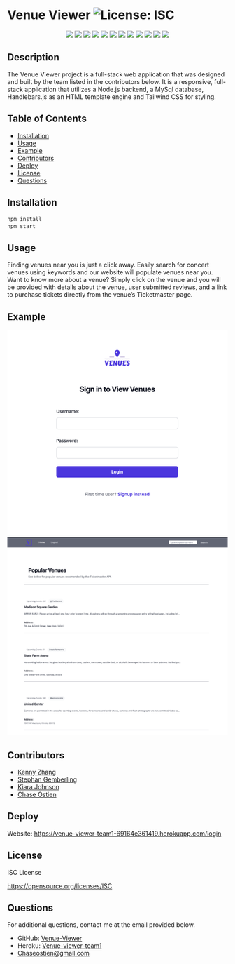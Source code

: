 # Venue Viewer ![License: ISC](https://img.shields.io/badge/License-ISC-blue.svg)

<p align="center">
    <img src="https://img.shields.io/badge/Javascript-yellow" />
    <img src="https://img.shields.io/badge/HTML-blue" />
    <img src="https://img.shields.io/badge/CSS-orange" />
    <img src="https://img.shields.io/badge/node.js-green" />
    <img src="https://img.shields.io/badge/dotenv-red" />
    <img src="https://img.shields.io/badge/session-orange" />
    <img src="https://img.shields.io/badge/mySQL-blue"  />
    <img src="https://img.shields.io/badge/express-orange" />
    <img src="https://img.shields.io/badge/Sequelize-blue"  />
    <img src="https://img.shields.io/badge/MVC-yellow" />
    <img src="https://img.shields.io/badge/handlebars-red" />
    <img src="https://img.shields.io/badge/tailwindcss-green" />
</p>

## Description
The Venue Viewer project is a full-stack web application that was designed and built by the team listed in the contributors below. It is a responsive, full-stack application that utilizes a Node.js backend, a MySql database, Handlebars.js as an HTML template engine and Tailwind CSS for styling. 


## Table of Contents

- [Installation](#installation)
- [Usage](#usage)
- [Example](#example)
- [Contributors](#contributors)
- [Deploy](#deploy)
- [License](#license)
- [Questions](#questions)

## Installation

```
npm install
npm start
```

## Usage
Finding venues near you is just a click away. Easily search for concert venues using keywords and our website will populate venues near you. Want to know more about a venue? Simply click on the venue and you will be provided with details about the venue, user submitted reviews, and a link to purchase tickets directly from the venue’s Ticketmaster page.

## Example

![Screenshot of login screen.](./assets/img/Login.png)
![Screenshot of homepage.](./assets/img/Homepage.png)

## Contributors

* [Kenny Zhang](https://github.com/KennyZhang12138)
* [Stephan Gemberling](https://github.com/Villzies)
* [Kiara Johnson](https://github.com/Kiararj)
* [Chase Ostien](https://github.com/ChaseOstien)

## Deploy

Website: https://venue-viewer-team1-69164e361419.herokuapp.com/login

## License

ISC License

https://opensource.org/licenses/ISC

## Questions

For additional questions, contact me at the email provided below.

- GitHub: [Venue-Viewer](https://github.com/ChaseOstien/Venue-Viewer)
- Heroku: [Venue-viewer-team1](https://venue-viewer-team1-69164e361419.herokuapp.com/login)
- Chaseostien@gmail.com
